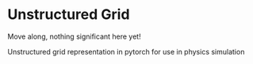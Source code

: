 # Unstructured Grid
Move along, nothing significant here yet!

Unstructured grid representation in pytorch for use in physics simulation
